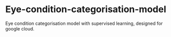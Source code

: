 # Eye-condition-categorisation-model
Eye condition categorisation model with supervised learning, designed for google cloud.

